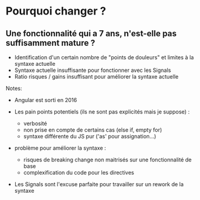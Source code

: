 # Pourquoi changer ?

## Une fonctionnalité qui a 7 ans, n'est-elle pas suffisamment mature ?

- Identification d'un certain nombre de "points de douleurs" et limites à la syntaxe actuelle
- Syntaxe actuelle insuffisante pour fonctionner avec les Signals
- Ratio risques / gains insuffisant pour améliorer la syntaxe actuelle
<!-- .element: class="list-fragment" -->

Notes:

- Angular est sorti en 2016

- Les pain points potentiels (ils ne sont pas explicités mais je suppose) :

  - verbosité
  - non prise en compte de certains cas (else if, empty for)
  - syntaxe différente du JS pur ('as' pour assignation...)

- problème pour améliorer la syntaxe :

  - risques de breaking change non maitrisés sur une fonctionnalité de base
  - complexification du code pour les directives

- Les Signals sont l'excuse parfaite pour travailler sur un rework de la syntaxe

